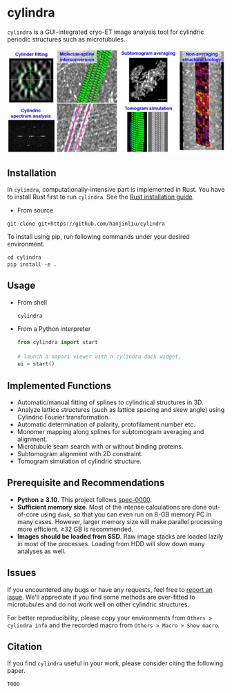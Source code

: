 # cylindra

`cylindra` is a GUI-integrated cryo-ET image analysis tool for cylindric periodic structures such as microtubules.

![](resources/fig.png)

## Installation

In `cylindra`, computationally-intensive part is implemented in Rust. You have to install Rust first to run `cylindra`. See the [Rust installation guide](https://www.rust-lang.org/tools/install).

- From source

```shell
git clone git+https://github.com/hanjinliu/cylindra
```

To install using pip, run following commands under your desired environment.

```shell
cd cylindra
pip install -e .
```

## Usage

- From shell

  ```shell
  cylindra
  ```

- From a Python interpreter

  ```python
  from cylindra import start

  # launch a napari viewer with a cylindra dock widget.
  ui = start()
  ```

## Implemented Functions

- Automatic/manual fitting of splines to cylindrical structures in 3D.
- Analyze lattice structures (such as lattice spacing and skew angle) using Cylindric Fourier transformation.
- Automatic determination of polarity, protofilament number etc.
- Monomer mapping along splines for subtomogram averaging and alignment.
- Microtubule seam search with or without binding proteins.
- Subtomogram alignment with 2D constraint.
- Tomogram simulation of cylindric structure.

## Prerequisite and Recommendations

- **Python &ge; 3.10**. This project follows [spec-0000](https://scientific-python.org/specs/spec-0000/).
- **Sufficient memory size**. Most of the intense calculations are done out-of-core using `dask`, so that you can even run on 8-GB memory PC in many cases. However, larger memory size will make parallel processing more efficient. &ge;32 GB is recommended.
- **Images should be loaded from SSD**. Raw image stacks are loaded lazily in most of the processes. Loading from HDD will slow down many analyses as well.

## Issues

If you encountered any bugs or have any requests, feel free to [report an issue](https://github.com/hanjinliu/cylindra/issues). We'll appreciate if you find some methods are over-fitted to microtubules and do not work well on other cylindric structures.

For better reproducibility, please copy your environments from `Others > cylindra info` and the recorded macro from
`Others > Macro > Show macro`.

## Citation

If you find `cylindra` useful in your work, please consider citing the following paper.

```
TODO
```
